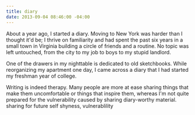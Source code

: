 ```yaml
---
title: diary
date: 2013-09-04 08:46:00 -04:00
---
```


About a year ago, I started a diary. Moving to New York was harder than I thought it'd be; I thrive on familiarity and had spent the past six years in a small town in Virginia building a circle of friends and a routine. No topic was left untouched, from the city to my job to boys to my stupid landlord.

One of the drawers in my nighttable is dedicated to old sketchbooks. While reorganizing my apartment one day, I came across a diary that I had started my freshman year of college.

Writing is indeed therapy. Many people are more at ease sharing things that make them uncomfortable or things that inspire them, whereas I'm not quite prepared for the vulnerability caused by sharing diary-worthy material. 
sharing for future self
shyness, vulnerablility
